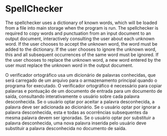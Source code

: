 # SpellChecker

The spellchecker uses a dictionary of known words, which will be loaded from
a file into main storage when the program is run. The spellchecker is required
to copy words and punctuation from an input document to an output document,
interactively consulting the user about each unknown word. If the user chooses
to accept the unknown word, the word must be added to the dictionary. If the
user chooses to ignore the unknown word, this and all subsequent occurrences
of the same word must be ignored. If the user chooses to replace the unknown
word, a new word entered by the user must replace the unknown word in the
output document.

O verificador ortográfico usa um dicionário de palavras conhecidas, 
que será carregado de um arquivo para o armazenamento principal quando 
o programa for executado. O verificador ortográfico é necessário para 
copiar palavras e pontuação de um documento de entrada para um documento 
de saída, consultando interativamente o usuário sobre cada palavra desconhecida. 
Se o usuário optar por aceitar a palavra desconhecida, a palavra deve ser 
adicionada ao dicionário. Se o usuário optar por ignorar a palavra desconhecida, 
esta e todas as ocorrências subsequentes da mesma palavra devem ser ignoradas. 
Se o usuário optar por substituir a palavra desconhecida, uma nova palavra 
inserida pelo usuário deve substituir a palavra desconhecida no documento de saída.
